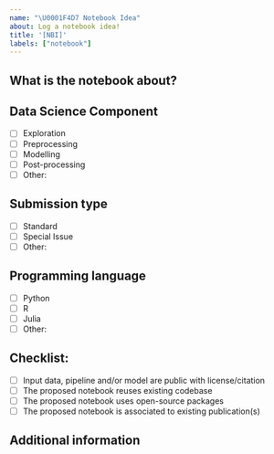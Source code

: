 ```yaml
---
name: "\U0001F4D7 Notebook Idea"
about: Log a notebook idea!
title: '[NBI]'
labels: ["notebook"]
---
```


<!--- Thanks for taking the time to log a notebook idea! -->
<!--- Please go through the sections below -->

## What is the notebook about?
<!--- Provide further context of the purpose of the notebook -->
<!--- Where possible describe data sources (and links), packages, codebase, etc -->

## Data Science Component
<!--- Mark a single option applicable for the notebook -->
<!--- If other, please specify -->

- [ ] Exploration
- [ ] Preprocessing
- [ ] Modelling
- [ ] Post-processing
- [ ] Other: 

## Submission type
<!--- Mark a single option applicable for the notebook -->
<!--- If other, please specify -->

- [ ] Standard
- [ ] Special Issue
- [ ] Other:

## Programming language
<!--- Mark a single option applicable for the notebook -->
<!--- If other, please specify -->

- [ ] Python
- [ ] R
- [ ] Julia
- [ ] Other:

## Checklist:
<!--- The checklist will allow us having an early diagnosis of the feasibility of the notebook -->
<!--- Go over all the following points, and put an `x` in all the boxes that apply -->
<!--- If you're unsure about any of these, don't hesitate to ask. We're here to help! -->

- [ ] Input data, pipeline and/or model are public with license/citation
- [ ] The proposed notebook reuses existing codebase
- [ ] The proposed notebook uses open-source packages
- [ ] The proposed notebook is associated to existing publication(s)

## Additional information 
<!--- Add any other context about the notebook here -->